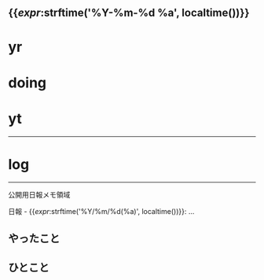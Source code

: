 {{_expr_:strftime('%Y-%m-%d %a', localtime())}}
---

# yr

# doing

# yt

---
# log

---
公開用日報メモ領域

日報 - {{_expr_:strftime('%Y/%m/%d(%a)', localtime())}}: ...

## やったこと

## ひとこと
